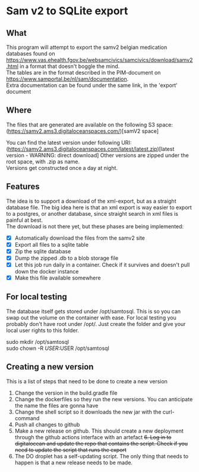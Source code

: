 # Sam v2 to SQLite export

## What
This program will attempt to export the samv2 belgian medication databases found on https://www.vas.ehealth.fgov.be/websamcivics/samcivics/download/samv2.html 
in a format that doesn't boggle the mind.  
The tables are in the format described in the PIM-document on https://www.samportal.be/nl/sam/documentation.  
Extra documentation can be found under the same link, in the 'export' document

## Where
The files that are generated are available on the following S3 space: (https://samv2.ams3.digitaloceanspaces.com/)[samV2 space]

You can find the latest version under following URI: (https://samv2.ams3.digitaloceanspaces.com/latest/latest.zip)[latest version - WARNING: direct download]
Other versions are zipped under the root space, with <version>.zip as name.   
Versions get constructed once a day at night.  

## Features
The idea is to support a download of the xml-export, but as a straight database file. The big idea here is that an xml export 
is way easier to export to a postgres, or another database, since straight search in xml files is painful at best.  
The download is not there yet, but these phases are being implemented: 
- [x] Automatically download the files from the samv2 site
- [x] Export all files to a sqlite table
- [x] Zip the sqlite database
- [x] Dump the zipped .db to a blob storage file
- [x] Let this job run daily in a container. Check if it survives and doesn't pull down the docker instance
- [x] Make this file available somewhere

## For local testing
The database itself gets stored under /opt/samtosql. This is so you can swap out the volume on the container with ease.
For local testing you probably don't have root under /opt/. Just create the folder and give your local user rights to this folder.

sudo mkdir /opt/samtosql  
sudo chown -R $USER:$USER /opt/samtosql

## Creating a new version
This is a list of steps that need to be done to create a new version
1. Change the version in the build.gradle file
2. Change the dockerfiles so they run the new versions. You can anticipate the name the files are gonna have
3. Change the shell script so it downloads the new jar with the curl-command
4. Push all changes to github 
5. Make a new release on github. This should create a new deployment through the github actions interface with an artefact
~~6. Log in to digitalocean and update the repo that contains the script. Check if you need to update the script that runs the export~~
6. The DO droplet has a self-updating script. The only thing that needs to happen is that a new release needs to be made. 